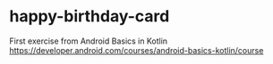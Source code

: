# happy-birthday-card
First exercise from Android Basics in Kotlin
https://developer.android.com/courses/android-basics-kotlin/course
